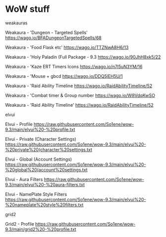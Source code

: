 # WoW stuff #

weakauras

Weakaura - 'Dungeon - Targeted Spells'
https://wago.io/BFADungeonTargetedSpells/68

Weakaura - 'Food Flask etc'
https://wago.io/TTZNwA8H6/13

Weakaura - 'Holy Paladin (Full Package - 9.3
https://wago.io/90JhH8xk5/22

Weakaura - 'Kaze ERT Timers Icons
https://wago.io/n7l5uN3YM/16

Weakaura - 'Mouse + gbcd
https://wago.io/DDQ5lEH5U/1

Weakaura - 'Raid Ability Timeline
https://wago.io/RaidAbilityTimeline/52

Weakaura - 'Combat timer & Group number
https://wago.io/W8VdqKwSO

Weakaura - 'Raid Ability Timeline'
https://wago.io/RaidAbilityTimeline/52

elvui

Elvui - Profile
https://raw.githubusercontent.com/So1ene/wow-9.3/main/elvui%20-%20profile.txt

Elvui - Private (Character Settings)
https://raw.githubusercontent.com/So1ene/wow-9.3/main/elvui%20-%20private%20(character%20settings.txt

Elvui - Global (Account Settings)
https://raw.githubusercontent.com/So1ene/wow-9.3/main/elvui%20-%20global%20(account%20settings.txt

Elvui - Aura Filters
https://raw.githubusercontent.com/So1ene/wow-9.3/main/elvui%20-%20aura-filters.txt

Elvui - NamePlate Style Filters
https://raw.githubusercontent.com/So1ene/wow-9.3/main/elvui%20-%20nameplate%20style%20filters.txt

grid2

Grid2 - Profile
https://raw.githubusercontent.com/So1ene/wow-9.3/main/grid2%20-%20profile.txt

